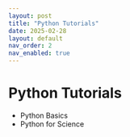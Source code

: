 ```yaml
---
layout: post
title: "Python Tutorials"
date: 2025-02-28
layout: default
nav_order: 2
nav_enabled: true
---
```


# Python Tutorials
- Python Basics
- Python for Science
